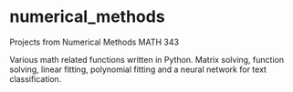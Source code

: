 # numerical_methods
Projects from Numerical Methods MATH 343

Various math related functions written in Python. Matrix solving, function solving, linear fitting, polynomial fitting
and a neural network for text classification.
